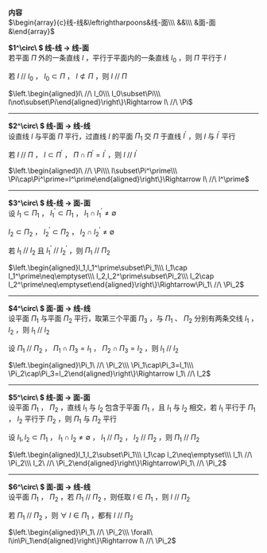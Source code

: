 **内容**  
$\begin{array}{c}线-线&\leftrightharpoons&线-面\\\ &&\\\ &面-面&\end{array}$  
  
**$1^\circ\ $ 线-线 $\to$ 线-面**  
若平面 $\Pi$ 外的一条直线 $l$ ，平行于平面内的一条直线 $l_0$ ，则 $\Pi$ 平行于 $l$  
  
若 $l\ //\ l_0$ ， $l_0\subset\Pi$ ， $l\not\subset\Pi$ ，则 $l\ //\ \Pi$  
  
$\left.\begin{aligned}l\ //\ l_0\\\ l_0\subset\Pi\\\ l\not\subset\Pi\end{aligned}\right\}\Rightarrow l\ //\ \Pi$  
  
---  
  
**$2^\circ\ $ 线-面 $\to$ 线-线**  
设直线 $l$ 与平面 $\Pi$ 平行，过直线 $l$ 的平面 $\Pi_1$ 交 $\Pi$ 于直线 $l^\prime$ ，则 $l$ 与 $l^\prime$ 平行  
  
若 $l\ //\ \Pi$ ， $l\subset\Pi^\prime$ ， $\Pi\cap\Pi^\prime=l^\prime$ ，则 $l\ //\ l^\prime$  
  
$\left.\begin{aligned}l\ //\ \Pi\\\ l\subset\Pi^\prime\\\ \Pi\cap\Pi^\prime=l^\prime\end{aligned}\right\}\Rightarrow l\ //\ l^\prime$  
  
---  
  
**$3^\circ\ $ 线-线 $\to$ 面-面**  
设 $l_1\subset\Pi_1$ ， $l_1^\prime\subset\Pi_1$ ， $l_1\cap l_1^\prime\neq\emptyset$  
  
$l_2\subset\Pi_2$ ， $l_2^\prime\subset\Pi_2$ ， $l_2\cap l_2^\prime\neq\emptyset$  
  
若 $l_1\ //\ l_2$ 且 $l_1^\prime\ //\ l_2^\prime$ ，则 $\Pi_1\ //\ \Pi_2$  
  
$\left.\begin{aligned}l_1,l_1^\prime\subset\Pi_1\\\ l_1\cap l_1^\prime\neq\emptyset\\\ l_2,l_2^\prime\subset\Pi_2\\\ l_2\cap l_2^\prime\neq\emptyset\end{aligned}\right\}\Rightarrow\Pi_1\ //\ \Pi_2$  
  
---  
  
**$4^\circ\ $ 面-面 $\to$ 线-线**  
设平面 $\Pi_1$ 与平面 $\Pi_2$ 平行，取第三个平面 $\Pi_3$ ，与 $\Pi_1$ 、 $\Pi_2$ 分别有两条交线 $l_1$ ， $l_2$ ，则 $l_1\ //\ l_2$  
  
设 $\Pi_1\ //\ \Pi_2$ ， $\Pi_1\cap\Pi_3=l_1$ ， $\Pi_2\cap\Pi_3=l_2$ ，则 $l_1\ //\ l_2$  
  
$\left.\begin{aligned}\Pi_1\ //\ \Pi_2\\\ \Pi_1\cap\Pi_3=l_1\\\ \Pi_2\cap\Pi_3=l_2\end{aligned}\right\}\Rightarrow l_1\ //\ l_2$  
  
---  
  
**$5^\circ\ $ 线-面 $\to$ 面-面**  
设平面 $\Pi_1$ ， $\Pi_2$ ，直线 $l_1$ 与 $l_2$ 包含于平面 $\Pi_1$ ，且 $l_1$ 与 $l_2$ 相交，若 $l_1$ 平行于 $\Pi_1$ ， $l_2$ 平行于 $\Pi_2$ ，则 $\Pi_1$ 与 $\Pi_2$ 平行  
  
设 $l_1,l_2\subset\Pi_1$ ， $l_1\cap l_2\neq\emptyset$ ， $l_1\ //\ \Pi_2$ ， $l_2\ //\ \Pi_2$ ，则 $\Pi_1\ //\ \Pi_2$  
  
$\left.\begin{aligned}l_1,l_2\subset\Pi_1\\\ l_1\cap l_2\neq\emptyset\\\ l_1\ //\ \Pi_2\\\ l_2\ //\ \Pi_2\end{aligned}\right\}\Rightarrow\Pi_1\ //\ \Pi_2$  
  
---  
  
**$6^\circ\ $ 面-面 $\to$ 线-线**  
设平面 $\Pi_1$ ， $\Pi_2$ ，若 $\Pi_1\ //\ \Pi_2$ ，则任取 $l\in\Pi_1$ ，则 $l\ //\ \Pi_2$  
  
若 $\Pi_1\ //\ \Pi_2$ ，则 $\forall\ l\in\Pi_1$ ，都有 $l\ //\ \Pi_2$  
  
$\left.\begin{aligned}\Pi_1\ //\ \Pi_2\\\ \forall\ l\in\Pi_1\end{aligned}\right\}\Rightarrow l\ //\ \Pi_2$  
